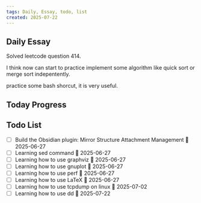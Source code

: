 ```yaml
---
tags: Daily, Essay, todo, list
created: 2025-07-22
---
```

## Daily Essay
Solved leetcode question 414.

I think now can start to practice implement some algorithm like quick sort or merge sort indepentently.

practice some bash shorcut, it is very useful.
## Today Progress

## Todo List
- [ ] Build the Obsidian plugin: Mirror Structure Attachment Management 🛫 2025-06-27 
- [ ] Learning sed command 🛫 2025-06-27 
- [ ] Learning how to use graphviz 🛫 2025-06-27 
- [ ] Learning how to use gnuplot 🛫 2025-06-27 
- [ ] Learning how to use perf 🛫 2025-06-27 
- [ ] Learning how to use LaTeX 🛫 2025-06-27
- [ ] Learning how to use tcpdump on linux 🛫 2025-07-02 
- [ ] Learning how to use dd 🛫 2025-07-22 